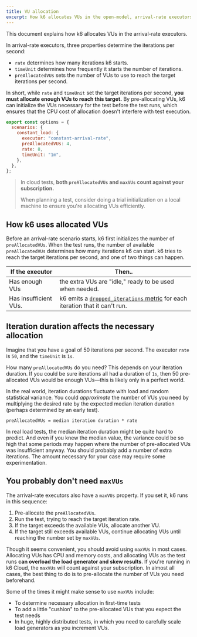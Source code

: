 ```yaml
---
title: VU allocation
excerpt: How k6 allocates VUs in the open-model, arrival-rate executors
---
```


This document explains how k6 allocates VUs in the arrival-rate executors.

In arrival-rate executors, three properties determine the iterations per second:
-  `rate`  determines how many iterations k6 starts.
- `timeUnit` determines how frequently it starts the number of iterations.
- `preAllocatedVUs` sets the number of VUs to use to reach the target iterations per second.

In short, while `rate` and `timeUnit` set the target iterations per second, **you must allocate enough VUs to reach this target.**
By pre-allocating VUs, k6 can initialize the VUs necessary for the test before the test runs,
which ensures that the CPU cost of allocation doesn't interfere with test execution.

```javascript
export const options = {
  scenarios: {
    constant_load: {
      executor: "constant-arrival-rate",
      preAllocatedVUs: 4,
      rate: 8,
      timeUnit: "1m",
    },
  },
};
```


<Blockquote mod="attention" title="">

In cloud tests, **both `preAllocatedVUs` and `maxVUs` count against your subscription.**

When planning a test, consider doing a trial initialization on a local machine to ensure you're allocating VUs efficiently.

</Blockquote>

## How k6 uses allocated VUs

Before an arrival-rate scenario starts, k6 first initializes the number of `preAllocatedVUs`.
When the test runs,
the number of available `preAllocatedVUs` determines how many iterations k6 can start.
k6 tries to reach the target iterations per second, and one of two things can happen.

| If the executor       | Then..                                                                                                                                 |
|-----------------------|----------------------------------------------------------------------------------------------------------------------------------------|
| Has enough VUs        | the extra VUs are "idle," ready to be used when needed.                                                                                |
| Has insufficient VUs. | k6 emits a [`dropped_iterations` metric](/using-k6/scenarios/about-scenarios/dropped-iterations) for each iteration that it can't run. |

## Iteration duration affects the necessary allocation

Imagine that you have a goal of 50 iterations per second.
The executor `rate` is `50`, and the `timeUnit` is `1s`.

How many `preAllocatedVUs` do you need?
This depends on your iteration duration.
If you could be sure iterations all had a duration of `1s`, then 50 pre-allocated VUs would be enough VUs&mdash;this is likely only in a perfect world.

In the real world, iteration durations fluctuate with load and random statistical variance.
You could _approximate_ the number of VUs you need by multiplying the desired rate by the expected median iteration duration (perhaps determined by an early test).

```
preAllocatedVUs = median iteration duration * rate
```

In real load tests, the median iteration duration might be quite hard to predict.
And even if you knew the median value, the variance could be so high that some periods may happen where the number of pre-allocated VUs was insufficient anyway.
You should probably add a number of extra iterations.
The amount necessary for your case may require some experimentation.

## You probably don't need `maxVUs`

The arrival-rate executors also have a `maxVUs` property.
If you set it, k6 runs in this sequence:
1. Pre-allocate the `preAllocatedVUs`.
1. Run the test, trying to reach the target iteration rate.
1. If the target exceeds the available VUs, allocate another VU.
1. If the target still exceeds available VUs, continue allocating VUs until reaching the number set by `maxVUs`.

Though it seems convenient, you should avoid using `maxVUs` in most cases.
Allocating VUs has CPU and memory costs, and allocating VUs as the test runs **can overload the load generator and skew results**.
If you're running in k6 Cloud, the `maxVUs` will count against your subscription.
In almost all cases, the best thing to do is to pre-allocate the number of VUs you need beforehand.

Some of the times it might make sense to use `maxVUs` include:
- To determine necessary allocation in first-time tests
- To add a little "cushion" to the pre-allocated VUs that you expect the test needs
- In huge, highly distributed tests, in which you need to carefully scale load generators as you increment VUs.

